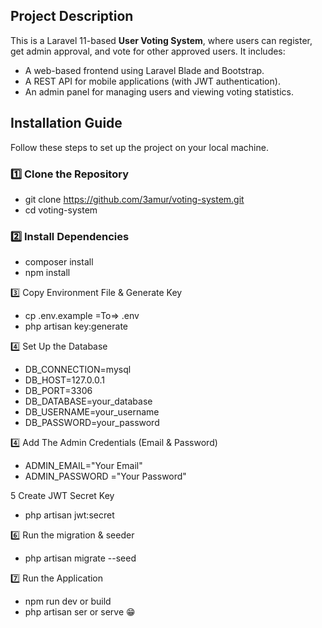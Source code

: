 ## Project Description
This is a Laravel 11-based **User Voting System**, where users can register, get admin approval, and vote for other approved users. It includes:
- A web-based frontend using Laravel Blade and Bootstrap.
- A REST API for mobile applications (with JWT authentication).
- An admin panel for managing users and viewing voting statistics.
  
## Installation Guide
Follow these steps to set up the project on your local machine.

### 1️⃣ **Clone the Repository**
- git clone https://github.com/3amur/voting-system.git
- cd voting-system

### 2️⃣ Install Dependencies

- composer install
- npm install

3️⃣ Copy Environment File & Generate Key

- cp .env.example =To=> .env
- php artisan key:generate

4️⃣ Set Up the Database

- DB_CONNECTION=mysql
- DB_HOST=127.0.0.1
- DB_PORT=3306
- DB_DATABASE=your_database
- DB_USERNAME=your_username
- DB_PASSWORD=your_password

4️⃣ Add The Admin Credentials (Email & Password)
- ADMIN_EMAIL="Your Email"
- ADMIN_PASSWORD ="Your Password"

5️ Create JWT Secret Key
- php artisan jwt:secret

6️⃣ Run the migration & seeder
- php artisan migrate --seed

7️⃣ Run the Application
- npm run dev or build
- php artisan ser or serve 😁
